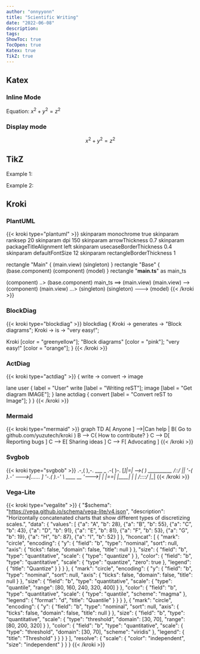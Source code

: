 ```yaml
---
author: "onnyyonn"
title: "Scientific Writing"
date: "2022-06-08"
description:
tags:
ShowToc: true
TocOpen: true
Katex: true
TikZ: true
---
```

## Katex

### Inline Mode

Equation: $x^2 + y^2 = z^2$

### Display mode

$$
x^2 + y^2 = z^2
$$

## TikZ

Example 1:
<script type="text/tikz">
  \begin{tikzpicture}
    \filldraw[color=red!60, fill=red!5, very thick](-1,0) circle (1.5);
    \draw[blue, very thick] (0,0) rectangle (3,2);
    \draw[orange, ultra thick] (4,0) -- (6,0) -- (5.7,2) -- cycle;
  \end{tikzpicture}
</script>

Example 2:
<script type="text/tikz">
  \begin{tikzpicture}
	  \draw (0,0) -- (12,0);
	  \draw (0.2,1)node[left,font=\tiny] {$y=1$} -- (11.8,1);
	  \draw (0.2,-1)node[left,font=\tiny] {$y=-1$} -- (11.8,-1); 
	  \foreach \x in {0,0.5,...,12}{
	    \draw (\x,-0.2)node [below,font=\tiny,] {\x} -- (\x,0.2) ;
	  }
	  \draw[ultra thick, red]
	      (3,0) sin (4,1) cos (5,0) sin (6,-1) cos (7,0)
	            sin (8,1) cos (9,0) sin (10,-1) cos (11,0);    
  \end{tikzpicture}
</script>

## Kroki

### PlantUML

{{< kroki type="plantuml" >}}
skinparam monochrome true
skinparam ranksep 20
skinparam dpi 150
skinparam arrowThickness 0.7
skinparam packageTitleAlignment left
skinparam usecaseBorderThickness 0.4
skinparam defaultFontSize 12
skinparam rectangleBorderThickness 1

rectangle "Main" {
  (main.view)
  (singleton)
}
rectangle "Base" {
  (base.component)
  (component)
  (model)
}
rectangle "<b>main.ts</b>" as main_ts

(component) ..> (base.component)
main_ts ==> (main.view)
(main.view) --> (component)
(main.view) ...> (singleton)
(singleton) ---> (model)
{{< /kroki >}}

### BlockDiag

{{< kroki type="blockdiag" >}}
blockdiag {
  Kroki -> generates -> "Block diagrams";
  Kroki -> is -> "very easy!";

  Kroki [color = "greenyellow"];
  "Block diagrams" [color = "pink"];
  "very easy!" [color = "orange"];
}
{{< /kroki >}}

### ActDiag

{{< kroki type="actdiag" >}}
{
  write -> convert -> image

  lane user {
    label = "User"
    write [label = "Writing reST"];
    image [label = "Get diagram IMAGE"];
  }
  lane actdiag {
    convert [label = "Convert reST to Image"];
  }
}
{{< /kroki >}}

### Mermaid

{{< kroki type="mermaid" >}}
graph TD
  A[ Anyone ] -->|Can help | B( Go to github.com/yuzutech/kroki )
  B --> C{ How to contribute? }
  C --> D[ Reporting bugs ]
  C --> E[ Sharing ideas ]
  C --> F[ Advocating ]
{{< /kroki >}}

### Svgbob

{{< kroki type="svgbob" >}}
                  .-,(  ),-.
   ___  _      .-(          )-.
  [___]|=| -->(                )      __________
  /::/ |_|     '-(          ).-' --->[_...__... ]
                  '-.( ).-'
                          \      ____   __
                           '--->|    | |==|
                                |____| |  |
                                /::::/ |__|
{{< /kroki >}}

### Vega-Lite

{{< kroki type="vegalite" >}}
{
  "$schema": "https://vega.github.io/schema/vega-lite/v4.json",
  "description": "Horizontally concatenated charts that show different types of discretizing scales.",
  "data": {
    "values": [
      {"a": "A", "b": 28},
      {"a": "B", "b": 55},
      {"a": "C", "b": 43},
      {"a": "D", "b": 91},
      {"a": "E", "b": 81},
      {"a": "F", "b": 53},
      {"a": "G", "b": 19},
      {"a": "H", "b": 87},
      {"a": "I", "b": 52}
    ]
  },
  "hconcat": [
    {
      "mark": "circle",
      "encoding": {
        "y": {
          "field": "b",
          "type": "nominal",
          "sort": null,
          "axis": {
            "ticks": false,
            "domain": false,
            "title": null
          }
        },
        "size": {
          "field": "b",
          "type": "quantitative",
          "scale": {
            "type": "quantize"
          }
        },
        "color": {
          "field": "b",
          "type": "quantitative",
          "scale": {
            "type": "quantize",
            "zero": true
          },
          "legend": {
            "title": "Quantize"
          }
        }
      }
    },
    {
      "mark": "circle",
      "encoding": {
        "y": {
          "field": "b",
          "type": "nominal",
          "sort": null,
          "axis": {
            "ticks": false,
            "domain": false,
            "title": null
          }
        },
        "size": {
          "field": "b",
          "type": "quantitative",
          "scale": {
            "type": "quantile",
            "range": [80, 160, 240, 320, 400]
          }
        },
        "color": {
          "field": "b",
          "type": "quantitative",
          "scale": {
            "type": "quantile",
            "scheme": "magma"
          },
          "legend": {
            "format": "d",
            "title": "Quantile"
          }
        }
      }
    },
    {
      "mark": "circle",
      "encoding": {
        "y": {
          "field": "b",
          "type": "nominal",
          "sort": null,
          "axis": {
            "ticks": false,
            "domain": false,
            "title": null
          }
        },
        "size": {
          "field": "b",
          "type": "quantitative",
          "scale": {
            "type": "threshold",
            "domain": [30, 70],
            "range": [80, 200, 320]
          }
        },
        "color": {
          "field": "b",
          "type": "quantitative",
          "scale": {
            "type": "threshold",
            "domain": [30, 70],
            "scheme": "viridis"
          },
          "legend": {
            "title": "Threshold"
          }
        }
      }
    }
  ],
  "resolve": {
    "scale": {
      "color": "independent",
      "size": "independent"
    }
  }
}
{{< /kroki >}}

	
